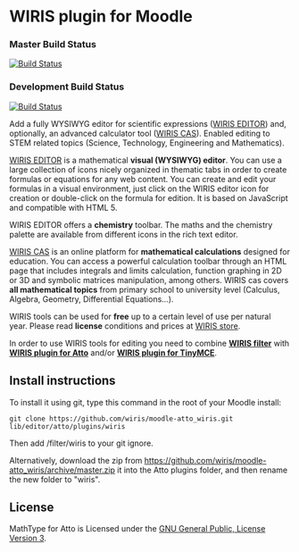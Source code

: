 WIRIS plugin for Moodle
==========
### Master Build Status
[![Build Status](https://travis-ci.org/wiris/moodle-atto_wiris.svg?branch=master)](https://travis-ci.org/wiris/moodle-atto_wiris)
### Development Build Status
[![Build Status](https://travis-ci.org/wiris/moodle-atto_wiris.svg?branch=development)](https://travis-ci.org/wiris/moodle-atto_wiris)

Add a fully WYSIWYG editor for scientific expressions ([WIRIS EDITOR](http://www.wiris.com/editor)) and, optionally, an advanced calculator tool ([WIRIS CAS](http://www.wiris.com/cas)). Enabled editing to STEM related topics (Science, Technology, Engineering and Mathematics).

[WIRIS EDITOR](http://www.wiris.com/editor) is a mathematical **visual (WYSIWYG) editor**. You can use a large collection of icons nicely organized in thematic tabs in order to create formulas or equations for any web content. You can create and edit your formulas in a visual environment, just click on the WIRIS editor icon for creation or double-click on the formula for edition. It is based on JavaScript and compatible with HTML 5.

WIRIS EDITOR offers a **chemistry** toolbar. The maths and the chemistry palette are available from different icons in the rich text editor.

[WIRIS CAS](http://www.wiris.com/cas) is an online platform for **mathematical calculations** designed for education. You can access a powerful calculation toolbar through an HTML page that includes integrals and limits calculation, function graphing in 2D or 3D and symbolic matrices manipulation, among others. WIRIS cas covers **all mathematical topics** from primary school to university level (Calculus, Algebra, Geometry, Differential Equations...).

WIRIS tools can be used for **free** up to a certain level of use per natural year. Please read **license** conditions and prices at [WIRIS store](http://www.wiris.com/store).

In order to use WIRIS tools for editing you need to combine **[WIRIS filter](https://github.com/wiris/moodle-filter_wiris)** with **[WIRIS plugin for Atto](https://github.com/wiris/mooodle-atto_wiris)** and/or **[WIRIS plugin for TinyMCE](https://github.com/wiris/moodle-tinymce_tiny_mce_wiris)**.

## Install instructions
To install it using git, type this command in the root of your Moodle install:
```
git clone https://github.com/wiris/moodle-atto_wiris.git lib/editor/atto/plugins/wiris
```
Then add /filter/wiris to your git ignore.

Alternatively, download the zip from <https://github.com/wiris/moodle-atto_wiris/archive/master.zip> it into the Atto plugins folder, and then rename the new folder to "wiris".

## License

MathType for Atto is Licensed under the [GNU General Public, License Version 3](https://www.gnu.org/licenses/gpl-3.0.en.html).
